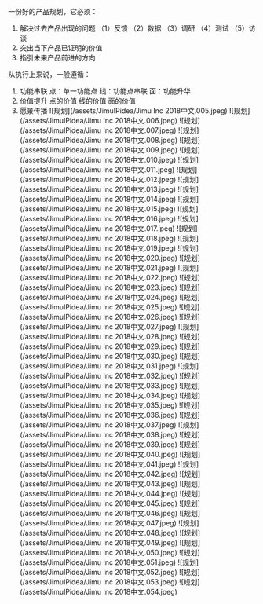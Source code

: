 一份好的产品规划，它必须：
1. 解决过去产品出现的问题
    （1）反馈
    （2）数据
    （3）调研
    （4）测试
    （5）访谈
2. 突出当下产品已证明的价值
3. 指引未来产品前进的方向

从执行上来说，一般遵循：
1. 功能串联
点：单一功能点
线：功能点串联
面：功能升华
2. 价值提升
点的价值
线的价值
面的价值
3. 愿景传播
![规划](/assets/JimuIPidea/Jimu Inc 2018中文.005.jpeg)
![规划](/assets/JimuIPidea/Jimu Inc 2018中文.006.jpeg)
![规划](/assets/JimuIPidea/Jimu Inc 2018中文.007.jpeg)
![规划](/assets/JimuIPidea/Jimu Inc 2018中文.008.jpeg)
![规划](/assets/JimuIPidea/Jimu Inc 2018中文.009.jpeg)
![规划](/assets/JimuIPidea/Jimu Inc 2018中文.010.jpeg)
![规划](/assets/JimuIPidea/Jimu Inc 2018中文.011.jpeg)
![规划](/assets/JimuIPidea/Jimu Inc 2018中文.012.jpeg)
![规划](/assets/JimuIPidea/Jimu Inc 2018中文.013.jpeg)
![规划](/assets/JimuIPidea/Jimu Inc 2018中文.014.jpeg)
![规划](/assets/JimuIPidea/Jimu Inc 2018中文.015.jpeg)
![规划](/assets/JimuIPidea/Jimu Inc 2018中文.016.jpeg)
![规划](/assets/JimuIPidea/Jimu Inc 2018中文.017.jpeg)
![规划](/assets/JimuIPidea/Jimu Inc 2018中文.018.jpeg)
![规划](/assets/JimuIPidea/Jimu Inc 2018中文.019.jpeg)
![规划](/assets/JimuIPidea/Jimu Inc 2018中文.020.jpeg)
![规划](/assets/JimuIPidea/Jimu Inc 2018中文.021.jpeg)
![规划](/assets/JimuIPidea/Jimu Inc 2018中文.022.jpeg)
![规划](/assets/JimuIPidea/Jimu Inc 2018中文.023.jpeg)
![规划](/assets/JimuIPidea/Jimu Inc 2018中文.024.jpeg)
![规划](/assets/JimuIPidea/Jimu Inc 2018中文.025.jpeg)
![规划](/assets/JimuIPidea/Jimu Inc 2018中文.026.jpeg)
![规划](/assets/JimuIPidea/Jimu Inc 2018中文.027.jpeg)
![规划](/assets/JimuIPidea/Jimu Inc 2018中文.028.jpeg)
![规划](/assets/JimuIPidea/Jimu Inc 2018中文.029.jpeg)
![规划](/assets/JimuIPidea/Jimu Inc 2018中文.030.jpeg)
![规划](/assets/JimuIPidea/Jimu Inc 2018中文.031.jpeg)
![规划](/assets/JimuIPidea/Jimu Inc 2018中文.032.jpeg)
![规划](/assets/JimuIPidea/Jimu Inc 2018中文.033.jpeg)
![规划](/assets/JimuIPidea/Jimu Inc 2018中文.034.jpeg)
![规划](/assets/JimuIPidea/Jimu Inc 2018中文.035.jpeg)
![规划](/assets/JimuIPidea/Jimu Inc 2018中文.036.jpeg)
![规划](/assets/JimuIPidea/Jimu Inc 2018中文.037.jpeg)
![规划](/assets/JimuIPidea/Jimu Inc 2018中文.038.jpeg)
![规划](/assets/JimuIPidea/Jimu Inc 2018中文.039.jpeg)
![规划](/assets/JimuIPidea/Jimu Inc 2018中文.040.jpeg)
![规划](/assets/JimuIPidea/Jimu Inc 2018中文.041.jpeg)
![规划](/assets/JimuIPidea/Jimu Inc 2018中文.042.jpeg)
![规划](/assets/JimuIPidea/Jimu Inc 2018中文.043.jpeg)
![规划](/assets/JimuIPidea/Jimu Inc 2018中文.044.jpeg)
![规划](/assets/JimuIPidea/Jimu Inc 2018中文.045.jpeg)
![规划](/assets/JimuIPidea/Jimu Inc 2018中文.046.jpeg)
![规划](/assets/JimuIPidea/Jimu Inc 2018中文.047.jpeg)
![规划](/assets/JimuIPidea/Jimu Inc 2018中文.048.jpeg)
![规划](/assets/JimuIPidea/Jimu Inc 2018中文.049.jpeg)
![规划](/assets/JimuIPidea/Jimu Inc 2018中文.050.jpeg)
![规划](/assets/JimuIPidea/Jimu Inc 2018中文.051.jpeg)
![规划](/assets/JimuIPidea/Jimu Inc 2018中文.052.jpeg)
![规划](/assets/JimuIPidea/Jimu Inc 2018中文.053.jpeg)
![规划](/assets/JimuIPidea/Jimu Inc 2018中文.054.jpeg)